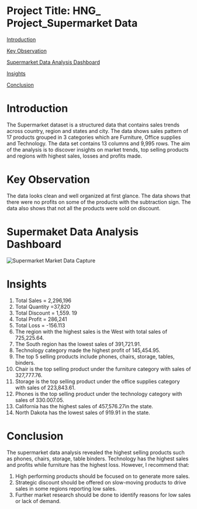 # Project Title: HNG_ Project_Supermarket Data

[Introduction](#introduction)

[Key Observation](#key-observation)

[Supermarket Data Analysis Dashboard](#supermarket-data-analysis-dashboard)

[Insights](#insights)

[Conclusion](#conclusion)

# Introduction
The Supermarket dataset is a structured data that contains sales trends across country, region and states and city. The data shows sales pattern of 17 products grouped in 3 categories which are Furniture, Office supplies and Technology. The data set contains 13 columns and 9,995 rows. The aim of the analysis is to discover insights on market trends, top selling products and regions with highest sales, losses and profits made.

# Key Observation 
The data looks clean and well organized at first glance.
The data shows that there were no profits on some of the products with the subtraction sign. 
The data also shows that not all the products were sold on discount.

# Supermaket Data Analysis Dashboard
![Supermarket Market Data Capture](https://github.com/user-attachments/assets/7ab58e82-fde6-4803-acd2-e4794db91c46)

# Insights 
1.	Total Sales = 2,296,196
2.	Total Quantity =37,820
3.	Total Discount = 1,559. 19
4.	Total Profit = 286,241
5.	Total Loss = -156.113
6.	The region with the highest sales is the West with total sales of 725,225.64.
7.	The South region has the lowest sales of 391,721.91. 
8.	Technology category made the highest profit of 145,454.95.
9.	The top 5 selling products include phones, chairs, storage, tables, binders.
10.	Chair is the top selling product under the furniture category with sales of 327,777.76.
11.	Storage is the top selling product under the office supplies category with sales of 223,843.61.
12.	Phones is the top selling product under the technology category with sales of 330.007.05.
13.	California has the highest sales of 457,576.27in the state.
14.	North Dakota has the lowest sales of 919.91 in the state.

# Conclusion
The supermarket data analysis revealed the highest selling products such as phones, chairs, storage, table binders. Technology has the highest sales and profits while furniture has the highest loss. However, I recommend that:
1.	High performing products should be focused on to generate more sales.
2.	Strategic discount should be offered on slow-moving products to drive sales in some regions reporting low sales.
3.	Further market research should be done to identify reasons for low sales or lack of demand. 






 

